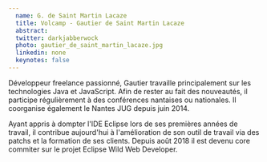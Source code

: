 ```yaml
---
  name: G. de Saint Martin Lacaze
  title: Volcamp - Gautier de Saint Martin Lacaze
  abstract: 
  twitter: darkjabberwock
  photo: gautier_de_saint_martin_lacaze.jpg
  linkedin: none
  keynotes: false
---
```

Développeur freelance passionné, Gautier travaille principalement sur les technologies Java et JavaScript. Afin de rester au fait des nouveautés, il participe régulièrement à des conférences nantaises ou nationales. Il coorganise également le Nantes JUG depuis juin 2014.

Ayant appris à dompter l'IDE Eclipse lors de ses premières années de travail, il contribue aujourd'hui à l'amélioration de son outil de travail via des patchs et la formation de ses clients. Depuis août 2018 il est devenu core commiter sur le projet Eclipse Wild Web Developer.
